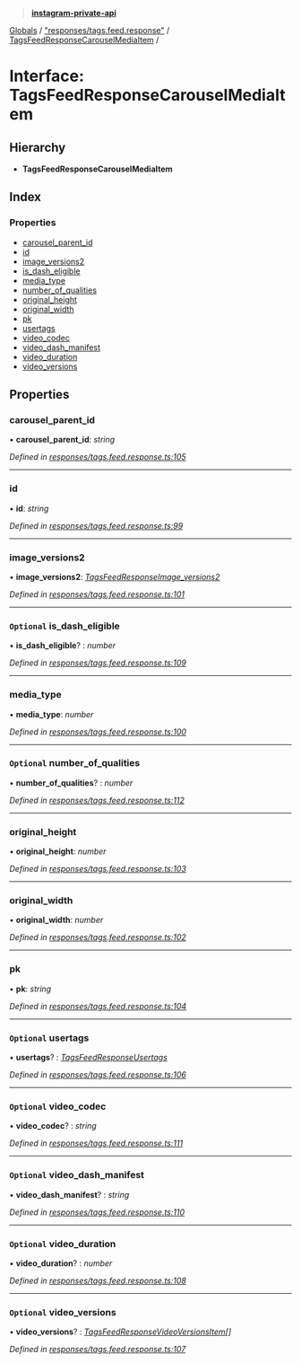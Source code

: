 > **[instagram-private-api](../README.md)**

[Globals](../README.md) / ["responses/tags.feed.response"](../modules/_responses_tags_feed_response_.md) / [TagsFeedResponseCarouselMediaItem](_responses_tags_feed_response_.tagsfeedresponsecarouselmediaitem.md) /

# Interface: TagsFeedResponseCarouselMediaItem

## Hierarchy

* **TagsFeedResponseCarouselMediaItem**

## Index

### Properties

* [carousel_parent_id](_responses_tags_feed_response_.tagsfeedresponsecarouselmediaitem.md#carousel_parent_id)
* [id](_responses_tags_feed_response_.tagsfeedresponsecarouselmediaitem.md#id)
* [image_versions2](_responses_tags_feed_response_.tagsfeedresponsecarouselmediaitem.md#image_versions2)
* [is_dash_eligible](_responses_tags_feed_response_.tagsfeedresponsecarouselmediaitem.md#optional-is_dash_eligible)
* [media_type](_responses_tags_feed_response_.tagsfeedresponsecarouselmediaitem.md#media_type)
* [number_of_qualities](_responses_tags_feed_response_.tagsfeedresponsecarouselmediaitem.md#optional-number_of_qualities)
* [original_height](_responses_tags_feed_response_.tagsfeedresponsecarouselmediaitem.md#original_height)
* [original_width](_responses_tags_feed_response_.tagsfeedresponsecarouselmediaitem.md#original_width)
* [pk](_responses_tags_feed_response_.tagsfeedresponsecarouselmediaitem.md#pk)
* [usertags](_responses_tags_feed_response_.tagsfeedresponsecarouselmediaitem.md#optional-usertags)
* [video_codec](_responses_tags_feed_response_.tagsfeedresponsecarouselmediaitem.md#optional-video_codec)
* [video_dash_manifest](_responses_tags_feed_response_.tagsfeedresponsecarouselmediaitem.md#optional-video_dash_manifest)
* [video_duration](_responses_tags_feed_response_.tagsfeedresponsecarouselmediaitem.md#optional-video_duration)
* [video_versions](_responses_tags_feed_response_.tagsfeedresponsecarouselmediaitem.md#optional-video_versions)

## Properties

###  carousel_parent_id

• **carousel_parent_id**: *string*

*Defined in [responses/tags.feed.response.ts:105](https://github.com/dilame/instagram-private-api/blob/3e16058/src/responses/tags.feed.response.ts#L105)*

___

###  id

• **id**: *string*

*Defined in [responses/tags.feed.response.ts:99](https://github.com/dilame/instagram-private-api/blob/3e16058/src/responses/tags.feed.response.ts#L99)*

___

###  image_versions2

• **image_versions2**: *[TagsFeedResponseImage_versions2](_responses_tags_feed_response_.tagsfeedresponseimage_versions2.md)*

*Defined in [responses/tags.feed.response.ts:101](https://github.com/dilame/instagram-private-api/blob/3e16058/src/responses/tags.feed.response.ts#L101)*

___

### `Optional` is_dash_eligible

• **is_dash_eligible**? : *number*

*Defined in [responses/tags.feed.response.ts:109](https://github.com/dilame/instagram-private-api/blob/3e16058/src/responses/tags.feed.response.ts#L109)*

___

###  media_type

• **media_type**: *number*

*Defined in [responses/tags.feed.response.ts:100](https://github.com/dilame/instagram-private-api/blob/3e16058/src/responses/tags.feed.response.ts#L100)*

___

### `Optional` number_of_qualities

• **number_of_qualities**? : *number*

*Defined in [responses/tags.feed.response.ts:112](https://github.com/dilame/instagram-private-api/blob/3e16058/src/responses/tags.feed.response.ts#L112)*

___

###  original_height

• **original_height**: *number*

*Defined in [responses/tags.feed.response.ts:103](https://github.com/dilame/instagram-private-api/blob/3e16058/src/responses/tags.feed.response.ts#L103)*

___

###  original_width

• **original_width**: *number*

*Defined in [responses/tags.feed.response.ts:102](https://github.com/dilame/instagram-private-api/blob/3e16058/src/responses/tags.feed.response.ts#L102)*

___

###  pk

• **pk**: *string*

*Defined in [responses/tags.feed.response.ts:104](https://github.com/dilame/instagram-private-api/blob/3e16058/src/responses/tags.feed.response.ts#L104)*

___

### `Optional` usertags

• **usertags**? : *[TagsFeedResponseUsertags](_responses_tags_feed_response_.tagsfeedresponseusertags.md)*

*Defined in [responses/tags.feed.response.ts:106](https://github.com/dilame/instagram-private-api/blob/3e16058/src/responses/tags.feed.response.ts#L106)*

___

### `Optional` video_codec

• **video_codec**? : *string*

*Defined in [responses/tags.feed.response.ts:111](https://github.com/dilame/instagram-private-api/blob/3e16058/src/responses/tags.feed.response.ts#L111)*

___

### `Optional` video_dash_manifest

• **video_dash_manifest**? : *string*

*Defined in [responses/tags.feed.response.ts:110](https://github.com/dilame/instagram-private-api/blob/3e16058/src/responses/tags.feed.response.ts#L110)*

___

### `Optional` video_duration

• **video_duration**? : *number*

*Defined in [responses/tags.feed.response.ts:108](https://github.com/dilame/instagram-private-api/blob/3e16058/src/responses/tags.feed.response.ts#L108)*

___

### `Optional` video_versions

• **video_versions**? : *[TagsFeedResponseVideoVersionsItem](_responses_tags_feed_response_.tagsfeedresponsevideoversionsitem.md)[]*

*Defined in [responses/tags.feed.response.ts:107](https://github.com/dilame/instagram-private-api/blob/3e16058/src/responses/tags.feed.response.ts#L107)*
